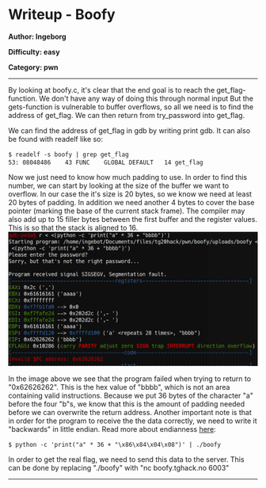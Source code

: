 # Writeup - Boofy 
**Author: Ingeborg**

**Difficulty: easy**

**Category: pwn**

---

By looking at boofy.c, it's clear that the end goal is to reach the
get_flag-function. We don't have any way of doing this through normal input
But the gets-function is vulnerable to buffer overflows, so all we need is to
find the address of get_flag. We can then return from try_password into
get_flag.

We can find the address of get_flag in gdb by writing print gdb. It can also
be found with readelf like so:
```console
$ readelf -s boofy | grep get_flag
53: 08048486    43 FUNC    GLOBAL DEFAULT   14 get_flag
```

Now we just need to know how much padding to use. In order to find this number,
we can start by looking at the size of the buffer we want to overflow. In our 
case the it's size is 20 bytes, so we know we need at least 20 bytes of 
padding. In addition we need another 4 bytes to cover the base pointer (marking
the base of the current stack frame). The compiler may also add up to 15 filler
bytes between the first buffer and the register values. This is so that the 
stack is aligned to 16. 
![](find_padding.png)
   


In the image above we see that the program failed when trying to return to 
"0x62626262". This is the hex value of "bbbb", which is not an area containing
valid instructions. Because we put 36 bytes of the character "a" before the 
four "b"s, we know that this is the amount of padding needed before we can 
overwrite the return address. Another important note is that in order for 
the program to receive the the data correctly, we need to write it "backwards"
in little endian. Read more about endianness [here](https://en.wikipedia.org/wiki/Endianness):
```console
$ python -c 'print("a" * 36 + "\x86\x84\x04\x08")' | ./boofy
```

In order to get the real flag, we need to send this data to the server.
This can be done by replacing "./boofy" with "nc boofy.tghack.no 6003"

---
